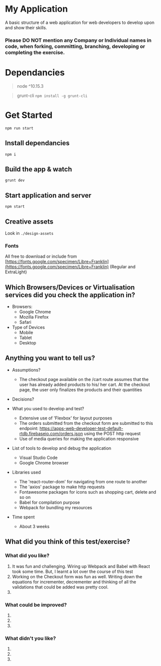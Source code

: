 # My Application

A basic structure of a web application for web developers to develop upon and show their skills.

### Please DO NOT mention any Company or Individual names in code, when forking, committing, branching, developing or completing the exercise. 

# Dependancies
> node ^10.15.3

> grunt-cli ```npm install -g grunt-cli```

# Get Started

```
npm run start
```

## Install dependancies
```
npm i
``` 

## Build the app & watch
```
grunt dev
```

## Start application and server
```
npm start
```

## Creative assets  
Look in ```./design-assets```

### Fonts
All free to download or include from [https://fonts.google.com/specimen/Libre+Franklin](https://fonts.google.com/specimen/Libre+Franklin) (Regular and ExtraLight)

## Which Browsers/Devices or Virtualisation services did you check the application in?
- Browsers:
    - Google Chrome
    - Mozilla Firefox
    - Safari
- Type of Devices
    - Mobile
    - Tablet
    - Desktop


## Anything you want to tell us?
- Assumptions?
    - The checkout page available on the /cart route assumes that the user has already added products to his/ her cart. At the checkout page, the user only finalizes the products and their quantities
- Decisions?
- What you used to develop and test?
    - Extensive use of 'Flexbox' for layout purposes
    - The orders submitted from the checkout form are submitted to this endpoint: https://apps-web-developer-test-default-rtdb.firebaseio.com/orders.json using the POST http request
    - Use of media queries for making the application responsive

- List of tools to develop and debug the application
    - Visual Studio Code
    - Google Chrome browser

- Libraries used
    - The 'react-router-dom' for navigating from one route to another
    - The 'axios' package to make http requests
    - Fontawesome packages for icons such as shopping cart, delete and so on
    - Babel for compilation purpose
    - Webpack for bundling my resources

- Time spent
    - About 3 weeks

## What did you think of this test/exercise?
### What did you like?
1. It was fun and challenging. Wiring up Webpack and Babel with React took some time. But, I learnt a lot over the course of this test
2. Working on the Checkout form was fun as well. Writing down the equations for incrementer, decrementer and thinking of all the validations that could be added was pretty cool.
3.

### What could be improved?
1.
2.
3.

### What didn't you like?
1.
2.
3.
